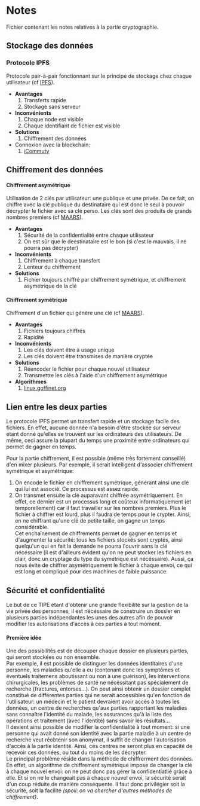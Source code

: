 # Notes
Fichier contenant les notes relatives à la partie cryptographie.


## Stockage des données

### Protocole IPFS
Protocole pair-à-pair fonctionnant sur le principe de stockage chez chaque utilisateur (cf [IPFS](https://ipfs.io/)).
* __Avantages__
  1. Transferts rapide
  2. Stockage sans serveur
* __Inconvénients__
  1. Chaque node est visible
  2. Chaque identifiant de fichier est visible
* __Solutions__
  1. Chiffrement des données
* Connexion avec la blockchain:
  1. [iCommuty](https://icommunity.io/en/what-is-ifps-the-hard-drive-for-blockchain/)



## Chiffrement des données

#### Chiffrement asymétrique
Utilisation de 2 clés par utilisateur: une publique et une privée. De ce fait, on chiffre avec la clé publique du destinataire qui est donc le seul à pouvoir décrypter le fichier avec sa clé perso. Les clés sont des produits de grands nombres premiers (cf [MAARS](https://maaars.fr/cryptographie-quelques-bases/)).
* __Avantages__
    1. Sécurité de la confidentialité entre chaque utilisateur
    2. On est sûr que le deestinataire est le bon (si c'est le mauvais, il ne pourra pas décrypter)
* __Inconvénients__
    1. Chiffrement à chaque transfert
    2. Lenteur du chiffrement
* __Solutions__
    1. Fichier toujours chiffré par chiffrement symétrique, et chiffrement asymétrique de la clé

#### Chiffrement symétrique
Chiffrement d'un fichier qui génère une clé (cf [MAARS](https://maaars.fr/cryptographie-quelques-bases/)).
* __Avantages__
    1. Fichiers toujours chiffrés
    2. Rapidité
* __Inconvénients__
    1. Les clés doivent être à usage unique
    2. Les clés doivent être transmises de manière cryptée
* __Solutions__
    1. Réencoder le fichier pour chaque nouvel utilisateur
    2. Transmettre les clés à l'aide d'un chiffrement asymétrique
* __Algorithmes__
    1. [linux.goffinet.org](https://linux.goffinet.org/administration/confidentialite/chiffrement-symetrique)


## Lien entre les deux parties
Le protocole IPFS permet un transfert rapide et un stockage facile des fichiers. En effet, aucune donnée n'a besoin d'être stockée sur serveur étant donné qu'elles se trouvent sur les ordinateurs des utilisateurs. De même, ceci assure la plupart du temps une proximité entre ordinateurs qui permet de gagner en temps.

Pour la partie chiffrement, il est possible (même très fortement conseillé) d'en mixer plusieurs. Par exemple, il serait intelligent d'associer chiffrement symétrique et asymétrique:
  1. On encode le fichier en chiffrement symétrique, générant ainsi une clé qui lui est associé. Ce processus est assez rapide.
  2. On transmet ensuite la clé auparavant chiffrée asymétriquement. En effet, ce dernier est un processus long et coûteux informatiquement (et temporellement) car il faut travailler sur les nombres premiers. Plus le fichier à chiffrer est lourd, plus il faudra de temps pour le crypter. Ainsi, en ne chiffrant qu'une clé de petite taille, on gagne un temps considérable.  
Cet enchaînement de chiffrements permet de gagner en temps et d'augmenter la sécurité: tous les fichiers stockés sont cryptés, ainsi quelqu'un qui en fait la demande ne pourra l'ouvrir sans la clé nécéssaire (il est d'ailleurs évident qu'on ne peut stocker les fichiers en clair, donc un cryptage du type du symétrique est nécéssaire). Aussi, ça nous évite de chiffrer asymétriquement le fichier à chaque envoi, ce qui est long et compliqué pour des machines de faible puissance.


## Sécurité et confidentialité
Le but de ce TIPE étant d'obtenir une grande flexibilité sur la gestion de la vie privée des personnes, il est nécéssaire de construire un dossier en plusieurs parties indépendantes les unes des autres afin de pouvoir modifier les autorisations d'accès à ces parties à tout moment.

#### Première idée
Une des possibilités est de découper chaque dossier en plusieurs parties, qui seront stockées ou non ensemble.  
Par exemple, il est possible de distinguer les données identitaires d'une personne, les maladies qu'elle a eu (contenant donc les symptômes et éventuels traitemens aboutissant ou non à une guérison), les interventions chirurgicales, les problèmes de santé ne nécéssitant pas spécialement de recherche (fractures, entorses...). On peut ainsi obtenir un dossier complet constitué de différentes parties qui ne serait accessibles qu'en fonction de l'utilisateur: un médecin et le patient devraient avoir accès à toutes les données, un centre de recherches qu'aux parties rapportant les maladies sans connaître l'identité du malade, les assurances qu'à la liste des opérations et traitement (avec l'identité) sans savoir les résultats...  
Il devient ainsi possible de modifier la confidentialité à tout moment: si une personne qui avait donné son identité avec la partie maladie à un centre de recherche veut réobtenir son anonymat, il suffit de changer l'autorisation d'accès à la partie identité. Ainsi, ces centres ne seront plus en capacité de recevoir ces données, ou tout du moins de les décrypter.  
Le principal problème réside dans la méthode de chiffrerment des données. En effet, un algorithme de chiffrement symétrique impose de changer la clé à chaque nouvel envoi: on ne peut donc pas gérer la confidentiatlié grâce à elle. Et si on ne le changeait pas à chaque nouvel envoi, la sécurité serait d'un coup réduite de manière conséquente. Il faut donc privilégier soit la sécurité, soit la facilité *(spoil: on va chercher d'autres méthodes de chiffrement)*.

